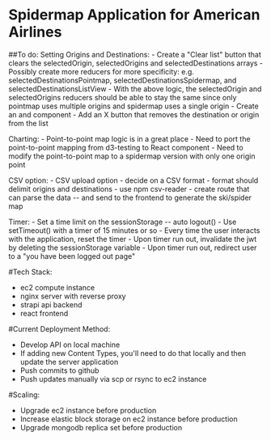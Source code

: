 # Spidermap Application for American Airlines

##To do:
  Setting Origins and Destinations:
    - Create a "Clear list" button that clears the selectedOrigin, selectedOrigins and selectedDestinations arrays
    - Possibly create more reducers for more specificity: e.g. selectedDestinationsPointmap, selectedDestinationsSpidermap, and selectedDestinationsListView
    - With the above logic, the selectedOrigin and selectedOrigins reducers should be able to stay the same since only pointmap uses multiple origins and spidermap uses a single origin
    - Create an <Origin/> and <Destination/> component
    - Add an X button that removes the destination or origin from the list

  Charting:
    - Point-to-point map logic is in a great place
    - Need to port the point-to-point mapping from d3-testing to React component
    - Need to modify the point-to-point map to a spidermap version with only one origin point

  CSV option:
    - CSV upload option
    - decide on a CSV format
    - format should delimit origins and destinations
    - use npm csv-reader
    - create route that can parse the data -- and send to the frontend to generate the ski/spider map

  Timer:
    - Set a time limit on the sessionStorage -- auto logout()
    - Use setTimeout() with a timer of 15 minutes or so
    - Every time the user interacts with the application, reset the timer
    - Upon timer run out, invalidate the jwt by deleting the sessionStorage variable
    - Upon timer run out, redirect user to a "you have been logged out page"

#Tech Stack:
  - ec2 compute instance
  - nginx server with reverse proxy
  - strapi api backend
  - react frontend

#Current Deployment Method:
  - Develop API on local machine
  - If adding new Content Types, you'll need to do that locally and then update the server application
  - Push commits to github
  - Push updates manually via scp or rsync to ec2 instance

#Scaling:
  - Upgrade ec2 instance before production
  - Increase elastic block storage on ec2 instance before production
  - Upgrade mongodb replica set before production
